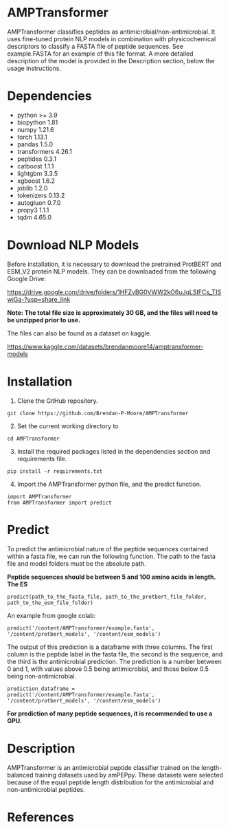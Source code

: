 # AMPTransformer

AMPTransformer classifies peptides as antimicrobial/non-antimicrobial. It uses fine-tuned protein NLP models in combination with physicochemical descriptors to classify a FASTA file of peptide sequences. See example.FASTA for an example of this file format. A more detailed description of the model is provided in the Description section, below the usage instructions.

# Dependencies
* python >= 3.9
* biopython 1.81
* numpy 1.21.6
* torch 1.13.1
* pandas 1.5.0
* transformers 4.26.1
* peptides 0.3.1
* catboost 1.1.1
* lightgbm 3.3.5
* xgboost 1.6.2
* joblib 1.2.0
* tokenizers 0.13.2
* autogluon 0.7.0
* propy3 1.1.1
* tqdm 4.65.0

# Download NLP Models

Before installation, it is necessary to download the pretrained ProtBERT and ESM_V2 protein NLP models.
They can be downloaded from the following Google Drive:

https://drive.google.com/drive/folders/1HFZvBG0VWW2kO6uJqLSIFCs_TISwjGa-?usp=share_link

**Note: The total file size is approximately 30 GB, and the files will need to be unzipped prior to use.**

The files can also be found as a dataset on kaggle.

https://www.kaggle.com/datasets/brendanmoore14/amptransformer-models

# Installation

1. Clone the GitHub repository.

```
git clone https://github.com/Brendan-P-Moore/AMPTransformer

```
2. Set the current working directory to 

```
cd AMPTransformer

```
3. Install the required packages listed in the dependencies section and requirements file.

```
pip install -r requirements.txt

```
4. Import the AMPTransformer python file, and the predict function.

```
import AMPTransformer
from AMPTransformer import predict

```
# Predict
To predict the antimicrobial nature of the peptide sequences contained within a fasta file, we can run the following function. The path to the fasta file and model folders must be the absolute path.

**Peptide sequences should be between 5 and 100 amino acids in length. The ES**

```
predict(path_to_the_fasta_file, path_to_the_protbert_file_folder, path_to_the_esm_file_folder)

```

An example from google colab:

```
predict('/content/AMPTransformer/example.fasta', '/content/protbert_models', '/content/esm_models')

```

The output of this prediction is a dataframe with three columns. The first column is the peptide label in the fasta file, the second is the sequence, and the third is the antimicrobial prediction. The prediction is a number between 0 and 1, with values above 0.5 being antimicrobial, and those below 0.5 being non-antimicrobial.

```
prediction_dataframe = predict('/content/AMPTransformer/example.fasta', '/content/protbert_models', '/content/esm_models')

```
**For prediction of many peptide sequences, it is recommended to use a GPU.**
# Description

AMPTransformer is an antimicrobial peptide classifier trained on the length-balanced training datasets used by amPEPpy. These datasets were selected because of the equal peptide length distribution for the antimicrobial and non-antimicrobial peptides.

# References
